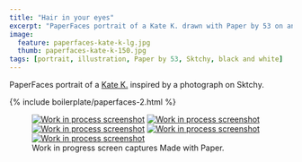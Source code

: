 ```yaml
---
title: "Hair in your eyes"
excerpt: "PaperFaces portrait of a Kate K. drawn with Paper by 53 on an iPad."
image: 
  feature: paperfaces-kate-k-lg.jpg
  thumb: paperfaces-kate-k-150.jpg
tags: [portrait, illustration, Paper by 53, Sktchy, black and white]
---
```


PaperFaces portrait of a [Kate K.](http://sktchy.com/7Btae) inspired by a photograph on Sktchy.

{% include boilerplate/paperfaces-2.html %}

<figure class="third">
	<a href="{{ site.url }}/assets/images/paperfaces-kate-k-process-1-lg.jpg"><img src="{{ site.url }}/assets/images/paperfaces-kate-k-process-1-600.jpg" alt="Work in process screenshot"></a>
	<a href="{{ site.url }}/assets/images/paperfaces-kate-k-process-2-lg.jpg"><img src="{{ site.url }}/assets/images/paperfaces-kate-k-process-2-600.jpg" alt="Work in process screenshot"></a>
	<a href="{{ site.url }}/assets/images/paperfaces-kate-k-process-3-lg.jpg"><img src="{{ site.url }}/assets/images/paperfaces-kate-k-process-3-600.jpg" alt="Work in process screenshot"></a>
	<a href="{{ site.url }}/assets/images/paperfaces-kate-k-process-4-lg.jpg"><img src="{{ site.url }}/assets/images/paperfaces-kate-k-process-4-600.jpg" alt="Work in process screenshot"></a>
	<a href="{{ site.url }}/assets/images/paperfaces-kate-k-process-5-lg.jpg"><img src="{{ site.url }}/assets/images/paperfaces-kate-k-process-5-600.jpg" alt="Work in process screenshot"></a>
	<figcaption>Work in progress screen captures Made with Paper.</figcaption>
</figure>
